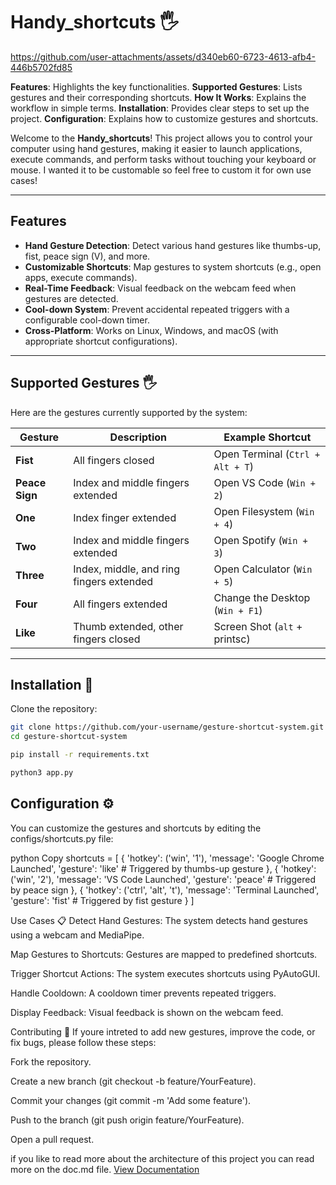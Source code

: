# Handy_shortcuts 🖐️


https://github.com/user-attachments/assets/d340eb60-6723-4613-afb4-446b5702fd85



**Features**: Highlights the key functionalities.
**Supported Gestures**: Lists gestures and their corresponding shortcuts.
**How It Works**: Explains the workflow in simple terms.
**Installation**: Provides clear steps to set up the project.
**Configuration**: Explains how to customize gestures and shortcuts.


Welcome to the **Handy_shortcuts**! This project allows you to control your computer using hand gestures, making it easier to launch applications, execute commands, and perform tasks without touching your keyboard or mouse. 
I wanted it to be customable so feel free to custom it for own use cases!

---

## Features

- **Hand Gesture Detection**: Detect various hand gestures like thumbs-up, fist, peace sign (V), and more.
- **Customizable Shortcuts**: Map gestures to system shortcuts (e.g., open apps, execute commands).
- **Real-Time Feedback**: Visual feedback on the webcam feed when gestures are detected.
- **Cool-down System**: Prevent accidental repeated triggers with a configurable cool-down timer.
- **Cross-Platform**: Works on Linux, Windows, and macOS (with appropriate shortcut configurations).

---

## Supported Gestures 🖐️

Here are the gestures currently supported by the system:

| Gesture       | Description                             | Example Shortcut                 |
|---------------|-----------------------------------------|----------------------------------|
| **Fist**      | All fingers closed                      | Open Terminal (`Ctrl + Alt + T`) |
| **Peace Sign**| Index and middle fingers extended       | Open VS Code (`Win + 2`)         |
| **One**       | Index finger extended                   | Open Filesystem (`Win + 4`)      |
| **Two**       | Index and middle fingers extended       | Open Spotify (`Win + 3`)         |
| **Three**     | Index, middle, and ring fingers extended| Open Calculator (`Win + 5`)      |
| **Four**      | All fingers extended                    | Change the Desktop (`Win + F1`)  |
| **Like**      | Thumb extended, other fingers closed    | Screen Shot (`alt` + printsc)    |
---

## Installation 🚀

Clone the repository:
   ```bash
   git clone https://github.com/your-username/gesture-shortcut-system.git
   cd gesture-shortcut-system
   ```
   ```bash
   pip install -r requirements.txt
   ```
   ```bash
   python3 app.py
   ```

## Configuration ⚙️
You can customize the gestures and shortcuts by editing the configs/shortcuts.py file:

python
Copy
shortcuts = [
    {
        'hotkey': ('win', '1'),
        'message': 'Google Chrome Launched',
        'gesture': 'like'  # Triggered by thumbs-up gesture
    },
    {
        'hotkey': ('win', '2'),
        'message': 'VS Code Launched',
        'gesture': 'peace'  # Triggered by peace sign
    },
    {
        'hotkey': ('ctrl', 'alt', 't'),
        'message': 'Terminal Launched',
        'gesture': 'fist'  # Triggered by fist gesture
    }
]

Use Cases 📋
Detect Hand Gestures: The system detects hand gestures using a webcam and MediaPipe.

Map Gestures to Shortcuts: Gestures are mapped to predefined shortcuts.

Trigger Shortcut Actions: The system executes shortcuts using PyAutoGUI.

Handle Cooldown: A cooldown timer prevents repeated triggers.

Display Feedback: Visual feedback is shown on the webcam feed.

Contributing 🤝
If youre intreted to add new gestures, improve the code, or fix bugs, please follow these steps:

Fork the repository.

Create a new branch (git checkout -b feature/YourFeature).

Commit your changes (git commit -m 'Add some feature').

Push to the branch (git push origin feature/YourFeature).

Open a pull request.

if you like to read more about the architecture of this project you can read more on the doc.md file. [View Documentation](doc.md)
